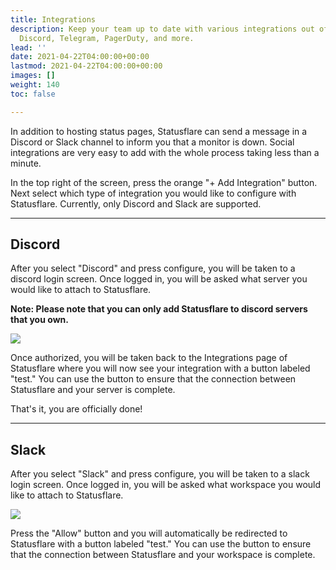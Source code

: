 ```yaml
---
title: Integrations
description: Keep your team up to date with various integrations out of the box. Slack,
  Discord, Telegram, PagerDuty, and more.
lead: ''
date: 2021-04-22T04:00:00+00:00
lastmod: 2021-04-22T04:00:00+00:00
images: []
weight: 140
toc: false

---
```

In addition to hosting status pages, Statusflare can send a message in a Discord or Slack channel to inform you that a monitor is down. Social integrations are very easy to add with the whole process taking less than a minute.

In the top right of the screen, press the orange "+ Add Integration" button. Next select which type of integration you would like to configure with Statusflare. Currently, only Discord and Slack are supported.

***

## Discord

After you select "Discord" and press configure, you will be taken to a discord login screen. Once logged in, you will be asked what server you would like to attach to Statusflare.

**Note: Please note that you can only add Statusflare to discord servers that you own.**

![](https://docs.statusflare.com/integrations-1.png)

Once authorized, you will be taken back to the Integrations page of Statusflare where you will now see your integration with a button labeled "test." You can use the button to ensure that the connection between Statusflare and your server is complete.

That's it, you are officially done!

***

## Slack

After you select "Slack" and press configure, you will be taken to a slack login screen. Once logged in, you will be asked what workspace you would like to attach to Statusflare.

![](https://docs.statusflare.com/integrations-2.png)

Press the "Allow" button and you will automatically be redirected to Statusflare with a button labeled "test." You can use the button to ensure that the connection between Statusflare and your workspace is complete.